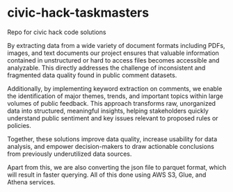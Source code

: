 # civic-hack-taskmasters
Repo for civic hack code solutions

By extracting data from a wide variety of document formats including PDFs, images, and text documents our project ensures that valuable information contained in unstructured or hard to access files becomes accessible and analyzable. This directly addresses the challenge of inconsistent and fragmented data quality found in public comment datasets.

Additionally, by implementing keyword extraction on comments, we enable the identification of major themes, trends, and important topics within large volumes of public feedback. This approach transforms raw, unorganized data into structured, meaningful insights, helping stakeholders quickly understand public sentiment and key issues relevant to proposed rules or policies.

Together, these solutions improve data quality, increase usability for data analysis, and empower decision-makers to draw actionable conclusions from previously underutilized data sources.

Apart from this, we are also converting the json file to parquet format, which will result in faster querying. All of this done using AWS S3, Glue, and Athena services.
